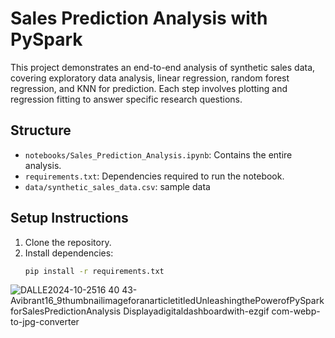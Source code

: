 # Sales Prediction Analysis with PySpark

This project demonstrates an end-to-end analysis of synthetic sales data, covering exploratory data analysis, linear regression, random forest regression, and KNN for prediction. Each step involves plotting and regression fitting to answer specific research questions.

## Structure
- `notebooks/Sales_Prediction_Analysis.ipynb`: Contains the entire analysis.
- `requirements.txt`: Dependencies required to run the notebook.
- `data/synthetic_sales_data.csv`: sample data

## Setup Instructions
1. Clone the repository.
2. Install dependencies:
   ```bash
   pip install -r requirements.txt
   ```
![DALLE2024-10-2516 40 43-Avibrant16_9thumbnailimageforanarticletitledUnleashingthePowerofPySparkforSalesPredictionAnalysis Displayadigitaldashboardwith-ezgif com-webp-to-jpg-converter](https://github.com/user-attachments/assets/694976e9-2073-43f5-ae1f-90c697d1894b)


